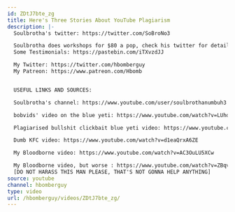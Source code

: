 ```yaml
---
id: ZDtJ7bte_zg
title: Here's Three Stories About YouTube Plagiarism
description: |-
  Soulbrotha's twitter: https://twitter.com/SoBroNo3

  Soulbrotha does workshops for $80 a pop, check his twitter for details.
  Some Testimonials: https://pastebin.com/iTXvzdJJ

  My Twitter: https://twitter.com/hbomberguy
  My Patreon: https://www.patreon.com/Hbomb


  USEFUL LINKS AND SOURCES:

  Soulbrotha's channel: https://www.youtube.com/user/soulbrothanumbuh3

  bobvids' video on the blue yeti: https://www.youtube.com/watch?v=LUhdIsLKEvU

  Plagiarised bullshit clickbait blue yeti video: https://www.youtube.com/watch?v=qa9SbQWyex0

  Dumb KFC video: https://www.youtube.com/watch?v=d1eaQrxA6ZE

  My Bloodborne video: https://www.youtube.com/watch?v=AC3OuLU5XCw

  My Bloodborne video, but worse : https://www.youtube.com/watch?v=ZBqvVz8HW8A
  [DO NOT HARASS THIS MAN PLEASE, THAT'S NOT GONNA HELP ANYTHING]
source: youtube
channel: hbomberguy
type: video
url: /hbomberguy/videos/ZDtJ7bte_zg/
---
```

